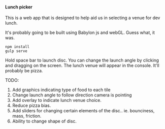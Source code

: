 #### Lunch picker

This is a web app that is designed to help aid us in selecting a venue for dev lunch.

It's probably going to be built using Babylon js and webGL.
Guess what, it was.

```
npm install
gulp serve
```

Hold space bar to launch disc.
You can change the launch angle by clicking and dragging on the screen.
The lunch venue will appear in the console.
It'll probably be pizza.

TODO:
1. Add graphics indicating type of food to each tile
2. Change launch angle to follow direction camera is pointing
3. Add overlay to indicate lunch venue choice.
4. Reduce pizza bias.
5. Add sliders for changing certain elements of the disc.. ie. bounciness, mass, friction.
6. Ability to change shape of disc.
